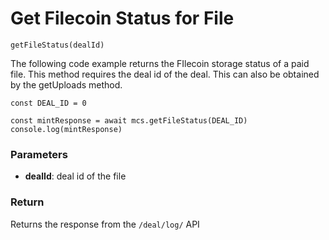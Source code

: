 # Get Filecoin Status for File

`getFileStatus(dealId)`

The following code example returns the FIlecoin storage status of a paid file. This method requires the deal id of the deal. This can also be obtained by the getUploads method.

```
const DEAL_ID = 0

const mintResponse = await mcs.getFileStatus(DEAL_ID)
console.log(mintResponse)
```

### Parameters

* **dealId**: deal id of the file

### Return

Returns the response from the `/deal/log/` API
